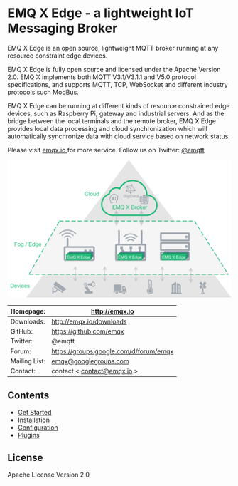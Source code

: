 # EMQ X Edge - a lightweight IoT Messaging Broker

EMQ X Edge is an open source, lightweight MQTT broker running at any resource constraint edge devices.

EMQ X Edge is fully open source and licensed under the Apache Version 2.0. EMQ X implements both MQTT V3.1/V3.1.1 and V5.0 protocol specifications, and supports MQTT, TCP, WebSocket and different industry protocols such ModBus.

EMQ X Edge can be running at different kinds of resource constrained edge devices, such as Raspberry Pi, gateway and industrial servers. And as the bridge between the local terminals and the remote broker, EMQ X Edge provides local data processing and cloud synchronization which will automatically synchronize data with cloud service based on network status.

Please visit [ emqx.io ](https://www.emqx.io) for more service. Follow us on Twitter: [ @emqtt ](https://twitter.com/emqtt)

![image](./_static/images/edge-overview1.png)

| Homepage:     | [ http://emqx.io ](http://emqx.io)                                                 |
| ------------- | ---------------------------------------------------------------------------------- |
| Downloads:    | [ http://emqx.io/downloads ](http://emqx.io/downloads)                             |
| GitHub:       | [ https://github.com/emqx ](https://github.com/emqx)                               |
| Twitter:      | @emqtt                                                                             |
| Forum:        | [ https://groups.google.com/d/forum/emqx ](https://groups.google.com/d/forum/emqx) |
| Mailing List: | emqx@googlegroups.com                                                              |
| Contact:      | contact \< contact@emqx.io >                                                       |

## Contents

- [Get Started](getstarted.md)
- [Installation](install.md)
- [Configuration](config.md)
- [Plugins](plugins.md)

##  License

Apache License Version 2.0
